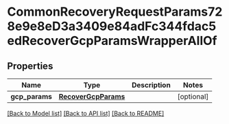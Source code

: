 # CommonRecoveryRequestParams728e9e8eD3a3409e84adFc344fdac5edRecoverGcpParamsWrapperAllOf


## Properties
Name | Type | Description | Notes
------------ | ------------- | ------------- | -------------
**gcp_params** | [**RecoverGcpParams**](RecoverGcpParams.md) |  | [optional] 

[[Back to Model list]](../README.md#documentation-for-models) [[Back to API list]](../README.md#documentation-for-api-endpoints) [[Back to README]](../README.md)


